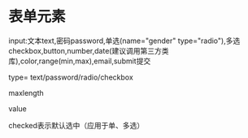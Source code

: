 # 表单元素

input:文本text,密码password,单选\(name="gender" type="radio"\),多选checkbox,button,number,date\(建议调用第三方类库\),color,range\(min,max\),email,submit提交

type= text/password/radio/checkbox

maxlength

value

checked表示默认选中（应用于单、多选）


